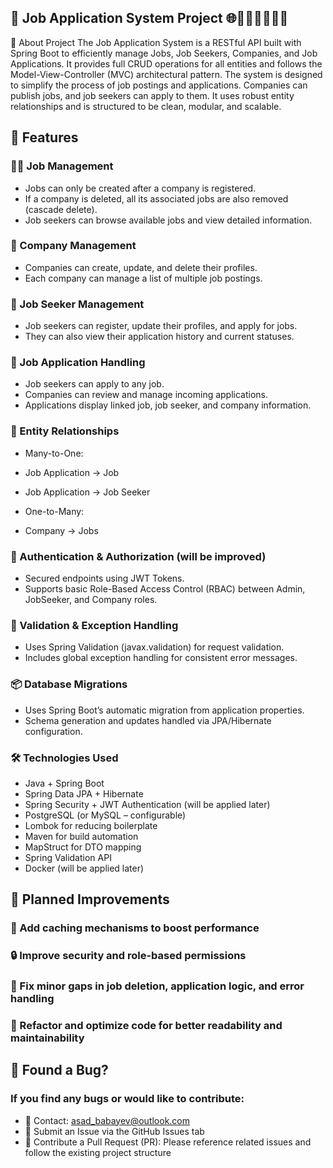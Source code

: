 ## 💼 Job Application System Project 🌐📄🏢🧑‍💼👩‍💻

📝 About Project The Job Application System is a RESTful API built with Spring Boot to efficiently manage Jobs, Job Seekers, Companies, and Job Applications. It provides full CRUD operations for all entities and follows the Model-View-Controller (MVC) architectural pattern.
The system is designed to simplify the process of job postings and applications. Companies can publish jobs, and job seekers can apply to them. It uses robust entity relationships and is structured to be clean, modular, and scalable.

## 🚀 Features

### 🧑‍💼 Job Management
- Jobs can only be created after a company is registered.
- If a company is deleted, all its associated jobs are also removed (cascade delete).
- Job seekers can browse available jobs and view detailed information.


### 🏢 Company Management
- Companies can create, update, and delete their profiles.
- Each company can manage a list of multiple job postings.


### 👤 Job Seeker Management
- Job seekers can register, update their profiles, and apply for jobs.
- They can also view their application history and current statuses.


### 📄 Job Application Handling
- Job seekers can apply to any job.
- Companies can review and manage incoming applications.
- Applications display linked job, job seeker, and company information.


### 🔁 Entity Relationships
- Many-to-One:
- Job Application → Job
- Job Application → Job Seeker

- One-to-Many:
- Company → Jobs

### 🔐 Authentication & Authorization (will be improved)
- Secured endpoints using JWT Tokens.
- Supports basic Role-Based Access Control (RBAC) between Admin, JobSeeker, and Company roles.


### 🧪 Validation & Exception Handling
- Uses Spring Validation (javax.validation) for request validation.
- Includes global exception handling for consistent error messages.


### 📦 Database Migrations
- Uses Spring Boot’s automatic migration from application properties.
- Schema generation and updates handled via JPA/Hibernate configuration.


### 🛠️ Technologies Used

- Java + Spring Boot
- Spring Data JPA + Hibernate
- Spring Security + JWT Authentication (will be applied later)
- PostgreSQL (or MySQL – configurable)
- Lombok for reducing boilerplate
- Maven for build automation
- MapStruct for DTO mapping
- Spring Validation API
- Docker (will be applied later)


## 🔧 Planned Improvements
### 🧠 Add caching mechanisms to boost performance
### 🔒 Improve security and role-based permissions
### 🐞 Fix minor gaps in job deletion, application logic, and error handling
### 🧹 Refactor and optimize code for better readability and maintainability


## 🐛 Found a Bug?
### If you find any bugs or would like to contribute:

- 📧 Contact: asad_babayev@outlook.com
- 📌 Submit an Issue via the GitHub Issues tab
- 🔄 Contribute a Pull Request (PR): Please reference related issues and follow the existing project structure
